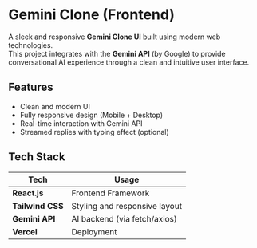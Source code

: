 #  Gemini Clone (Frontend)

A sleek and responsive **Gemini Clone UI** built using modern web technologies.  
This project integrates with the **Gemini API** (by Google) to provide conversational AI experience through a clean and intuitive user interface.

##  Features

-  Clean and modern UI
-  Fully responsive design (Mobile + Desktop)
-  Real-time interaction with Gemini API
-  Streamed replies with typing effect (optional)


  ##  Tech Stack

| Tech       | Usage              |
|------------|--------------------|
| **React.js** | Frontend Framework |
| **Tailwind CSS** | Styling and responsive layout |
| **Gemini API** | AI backend (via fetch/axios) |
| **Vercel** | Deployment |
